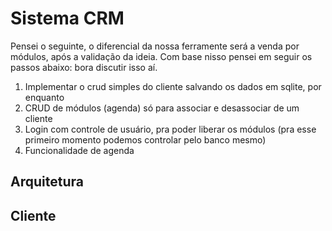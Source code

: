 # Sistema CRM
Pensei o seguinte, o diferencial da nossa ferramente será a venda por módulos, após a validação da ideia. Com base nisso pensei em seguir os passos abaixo: bora discutir isso aí.
1. Implementar o crud simples do cliente salvando os dados em sqlite, por enquanto
2. CRUD de módulos (agenda) só para associar e desassociar de um cliente
3. Login com controle de usuário, pra poder liberar os módulos (pra esse primeiro momento podemos controlar pelo banco mesmo)
4. Funcionalidade de agenda

## Arquitetura

## Cliente

